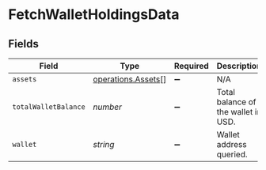 # FetchWalletHoldingsData


## Fields

| Field                                                           | Type                                                            | Required                                                        | Description                                                     |
| --------------------------------------------------------------- | --------------------------------------------------------------- | --------------------------------------------------------------- | --------------------------------------------------------------- |
| `assets`                                                        | [operations.Assets](../../../sdk/models/operations/assets.md)[] | :heavy_minus_sign:                                              | N/A                                                             |
| `totalWalletBalance`                                            | *number*                                                        | :heavy_minus_sign:                                              | Total balance of the wallet in USD.                             |
| `wallet`                                                        | *string*                                                        | :heavy_minus_sign:                                              | Wallet address queried.                                         |